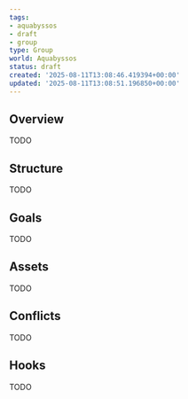 ```yaml
---
tags:
- aquabyssos
- draft
- group
type: Group
world: Aquabyssos
status: draft
created: '2025-08-11T13:08:46.419394+00:00'
updated: '2025-08-11T13:08:51.196850+00:00'
---
```



## Overview

TODO
## Structure

TODO
## Goals

TODO
## Assets

TODO
## Conflicts

TODO
## Hooks

TODO
